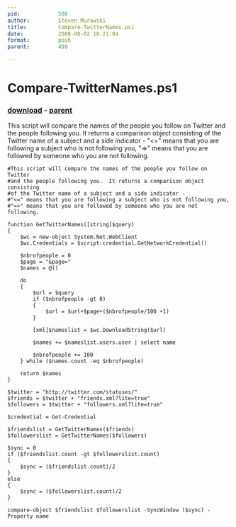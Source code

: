 ```yaml
---
pid:            500
author:         Steven Murawski
title:          Compare-TwitterNames.ps1
date:           2008-08-02 10:21:04
format:         posh
parent:         499

---
```


# Compare-TwitterNames.ps1

### [download](//scripts/500.ps1) - [parent](//scripts/499.md)

This script will compare the names of the people you follow on Twitter and the people following you.  It returns a comparison object consisting of the Twitter name of a subject and a side indicator - "<=" means that you are following a subject who is not following you, "=>" means that you are followed by someone who you are not following.

```posh
#This script will compare the names of the people you follow on Twitter
#and the people following you.  It returns a comparison object consisting 
#of the Twitter name of a subject and a side indicator - 
#"<=" means that you are following a subject who is not following you, 
#"=>" means that you are followed by someone who you are not following.

function GetTwitterNames([string]$query)
{   
    $wc = new-object System.Net.WebClient
    $wc.Credentials = $script:credential.GetNetworkCredential()

    $nbrofpeople = 0
    $page = "&page="
    $names = @()

    do 
    {
        $url = $query
        if ($nbrofpeople -gt 0)
        {
            $url = $url+$page+($nbrofpeople/100 +1)
        }

        [xml]$nameslist = $wc.DownloadString($url)

        $names += $nameslist.users.user | select name

        $nbrofpeople += 100
    } while ($names.count -eq $nbrofpeople)

    return $names
}

$twitter = "http://twitter.com/statuses/"
$friends = $twitter + "friends.xml?lite=true"
$followers = $twitter + "followers.xml?lite=true"

$credential = Get-Credential

$friendslist = GetTwitterNames($friends)
$followerslist = GetTwitterNames($followers)

$sync = 0
if ($friendslist.count -gt $followerslist.count)
{
	$sync = ($friendslist.count)/2
}
else
{
	$sync = ($followerslist.count)/2
}

compare-object $friendslist $followerslist -SyncWindow ($sync) -Property name
```
